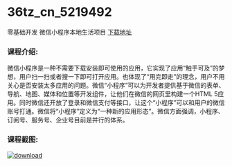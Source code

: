 # 36tz_cn_5219492
零基础开发 微信小程序本地生活项目
[下载地址](http://www.36tz.cn/article/5219492 "下载地址")
### 课程介绍:
微信小程序是一种不需要下载安装即可使用的应用，它实现了应用“触手可及”的梦想，用户扫一扫或者搜一下即可打开应用。也体现了“用完即走”的理念，用户不用关心是否安装太多应用的问题。微信“小程序”可以为开发者提供基于微信的表单、导航、地图、媒体和位置等开发组件，让他们在微信的网页里构建一个HTML 5应用。同时微信还开放了登录和微信支付等接口，让这个“小程序”可以和用户的微信账号打通。微信将“小程序”定义为“一种新的应用形态”。微信方面强调，小程序、订阅号、服务号、企业号目前是并行的体系。

### 课程截图:
[![download](http://36tz.cn/muke_img/2021_04_2-42.png "下载地址")](http://www.36tz.cn "下载地址")

